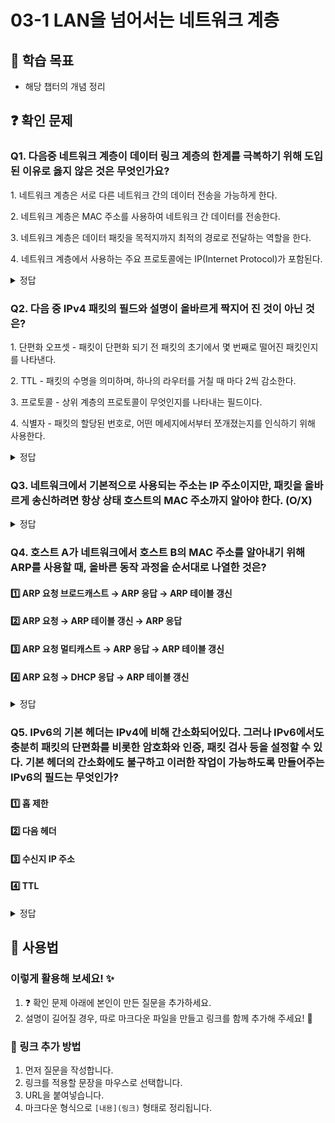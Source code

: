 # 03-1 LAN을 넘어서는 네트워크 계층

## 📌 학습 목표
- 해당 챕터의 개념 정리

## ❓ 확인 문제
### Q1. 다음중 네트워크 계층이 데이터 링크 계층의 한계를 극복하기 위해 도입된 이유로 옳지 않은 것은 무엇인가요?

1️. 네트워크 계층은 서로 다른 네트워크 간의 데이터 전송을 가능하게 한다.

2️. 네트워크 계층은 MAC 주소를 사용하여 네트워크 간 데이터를 전송한다.

3️. 네트워크 계층은 데이터 패킷을 목적지까지 최적의 경로로 전달하는 역할을 한다.

4️. 네트워크 계층에서 사용하는 주요 프로토콜에는 IP(Internet Protocol)가 포함된다.

<details>
<summary>정답</summary>

- **2️. 네트워크 계층은 MAC 주소를 사용하여 네트워크 간 데이터를 전송한다. X**   
  - MAC 주소는 데이터 링크 계층에서 사용되며, 네트워크 계층에서는 IP 주소를 기반으로 데이터 전송이 이루어집니다.

**[해설]**

- **1. 네트워크 계층은 서로 다른 네트워크 간의 데이터 전송을 가능하게 한다.**   
  - 데이터 링크 계층은 같은 네트워크 내에서만 데이터 전송이 가능하지만, 네트워크 계층을 통해 LAN을 넘어 WAN과 같은 광범위한 네트워크 간 데이터 전송이 가능합니다.

- **	3. 네트워크 계층은 데이터 패킷을 목적지까지 최적의 경로로 전달하는 역할을 한다. **   
  - 네트워크 계층은 라우팅을 담당하며, 데이터를 목적지까지 전달할 최적의 경로를 결정합니다.
  
- **4. 네트워크 계층에서 사용하는 주요 프로토콜에는 IP(Internet Protocol)가 포함된다.**
  - IP(IPv4, IPv6)는 네트워크 계층에서 데이터 패킷의 주소를 지정하고, 전송을 관리하는 중요한 프로토콜입니다.
---
</details>


### Q2. 다음 중 IPv4 패킷의 필드와 설명이 올바르게 짝지어 진 것이 아닌 것은?

1️. 단편화 오프셋 - 패킷이 단편화 되기 전 패킷의 초기에서 몇 번째로 떨어진 패킷인지를 나타낸다.

2️. TTL - 패킷의 수명을 의미하며, 하나의 라우터를 거칠 때 마다 2씩 감소한다.

3️. 프로토콜 - 상위 계층의 프로토콜이 무엇인지를 나타내는 필드이다.

4️. 식별자 - 패킷의 할당된 번호로, 어떤 메세지에서부터 쪼개졌는지를 인식하기 위해 사용한다.

<details>
<summary>정답</summary>

- **2️. TTL - 패킷의 수명을 의미하며, 하나의 라우터를 거칠 때 마다 2씩 감소한다. X**   

**[해설]**
하나의 라우터를 거칠 때 마다 1씩 감소하며, 0이되면 해당 패킷은 사라지게 된다.
</details>

### Q3. 네트워크에서 기본적으로 사용되는 주소는 IP 주소이지만, 패킷을 올바르게 송신하려면 항상 상태 호스트의 MAC 주소까지 알아야 한다. (O/X)

<details>
<summary>정답</summary>

❌ (X)

같은 네트워크(즉, 같은 서브넷) 내에서는 ARP(Address Resolution Protocol)를 사용해서 목적지 호스트의 MAC 주소를 쉽게 알아낼 수 있지만, 다른 네트워크(다른 서브넷)에 있는 호스트의 MAC 주소는 직접 알 수 없다.  

✔ **같은 네트워크**에서는 ARP를 사용해서 직접 MAC 주소를 찾아 패킷을 전송한다.  
✔ **다른 네트워크**일 경우, 목적지 MAC 주소를 알 수 없기 때문에 **게이트웨이(라우터)의 MAC 주소를 사용**해서 먼저 보내고, 라우터가 최종 목적지까지 전달한다. 

---

</details>

### Q4. 호스트 A가 네트워크에서 호스트 B의 MAC 주소를 알아내기 위해 ARP를 사용할 때, 올바른 동작 과정을 순서대로 나열한 것은?

#### 1️⃣ ARP 요청 브로드캐스트 → ARP 응답 → ARP 테이블 갱신

#### 2️⃣ ARP 요청 → ARP 테이블 갱신 → ARP 응답

#### 3️⃣ ARP 요청 멀티캐스트 → ARP 응답 → ARP 테이블 갱신

#### 4️⃣ ARP 요청 → DHCP 응답 → ARP 테이블 갱신

<details>
<summary>정답</summary>

- **1️⃣ ARP 요청 브로드캐스트 → ARP 응답 → ARP 테이블 갱신**  

**[해설]**

- **ARP 요청 (브로드캐스트): 호스트 A는 네트워크 상의 모든 장치에게 "이 IP 주소를 가진 장치의 MAC 주소를 알려줘!"라고 브로드캐스트(모든 호스트에게 전송) 한다.**
- **ARP 응답 (유니캐스트): 해당 IP를 가진 호스트 B는 자신의 MAC 주소를 응답(유니캐스트, 요청을 보낸 호스트에게만 전송) 한다.**
- **ARP 테이블 갱신: 호스트 A는 응답받은 MAC 주소를 ARP 테이블에 저장하여 이후에는 ARP 요청 없이 바로 사용할 수 있도록 한다.**

</details>

### Q5. IPv6의 기본 헤더는 IPv4에 비해 간소화되어있다. 그러나 IPv6에서도 충분히 패킷의 단편화를 비롯한 암호화와 인증, 패킷 검사 등을 설정할 수 있다. 기본 헤더의 간소화에도 불구하고 이러한 작업이 가능하도록 만들어주는 IPv6의 필드는 무엇인가?

#### 1️⃣ 홉 제한

#### 2️⃣ 다음 헤더

#### 3️⃣ 수신지 IP 주소

#### 4️⃣ TTL

<details>
<summary>정답</summary>

#### 2️⃣ 다음 헤더
- IPv6는 추가적인 헤더 정보가 필요할 경우에 기본 헤더와 더불어 확장 헤더를 다음 헤더 필드에 추가 헤더로 가질 수 있습니다.
- 확장 헤더의 종류는 단편화, 라우팅 관련 정보 운반, 패킷 검사 등 다양하기 때문에 상황에 맞는 다양한 정보를 운반할 수 있으며, 이로 인해 IPv4에 비해 간소화된 기본 헤더를 가질 수 있습니다.

#### 1️⃣ 홉 제한 : IPv4 패킷의 TTL 필드와 비슷하게 패킷의 수명을 나타내는 필드입니다.

#### 3️⃣ 수신지 IP 주소 : 전송되는 패킷이 도달할 수신지의 IPv6 주소를 나타내는 필드입니다.

#### 4️⃣ TTL : IPv4 패킷에서 사용하는 패킷의 수명을 나타내는 필드입니다.

---

</details>


## 📝 사용법  
### 이렇게 활용해 보세요! ✨  
1. ❓ 확인 문제 아래에 본인이 만든 질문을 추가하세요.  
2. 설명이 길어질 경우, 따로 마크다운 파일을 만들고 링크를 함께 추가해 주세요! 🔗  

### 🔗 링크 추가 방법  
1. 먼저 질문을 작성합니다.  
2. 링크를 적용할 문장을 마우스로 선택합니다.  
3. URL을 붙여넣습니다.  
4. 마크다운 형식으로 `[내용](링크)` 형태로 정리됩니다.  
